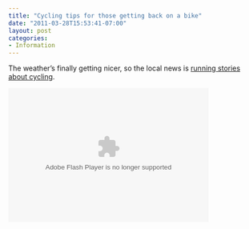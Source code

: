 ```yaml
---
title: "Cycling tips for those getting back on a bike"
date: "2011-03-28T15:53:41-07:00"
layout: post
categories:
- Information
---
```


The weather’s finally getting nicer, so the local news is [running stories about cycling](https://abc7.com/archive/8037905/).  
  
<object height="268" id="otvPlayer" width="400"><param name="movie" value="http://cdn.abclocal.go.com/static/flash/embeddedPlayer/swf/otvEmLoader.swf?version=&station=kabc&section=&mediaId=8037915&cdnRoot=http://cdn.abclocal.go.com&webRoot=http://abclocal.go.com&configPath=/util/&site="></param><param name="allowScriptAccess" value="always"></param><param name="allowNetworking" value="all"></param><param name="allowFullScreen" value="true"></param><embed allowfullscreen="allowfullscreen" allownetworking="all" allowscriptaccess="always" height="268" id="otvPlayer" src="http://cdn.abclocal.go.com/static/flash/embeddedPlayer/swf/otvEmLoader.swf?version=&station=kabc&section=&mediaId=8037915&cdnRoot=http://cdn.abclocal.go.com&webRoot=http://abclocal.go.com&configPath=/util/&site=" type="application/x-shockwave-flash" width="400"></embed></object>